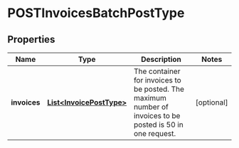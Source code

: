 

# POSTInvoicesBatchPostType


## Properties

| Name | Type | Description | Notes |
|------------ | ------------- | ------------- | -------------|
|**invoices** | [**List&lt;InvoicePostType&gt;**](InvoicePostType.md) | The container for invoices to be posted. The maximum number of invoices to be posted is 50 in one request.  |  [optional] |



